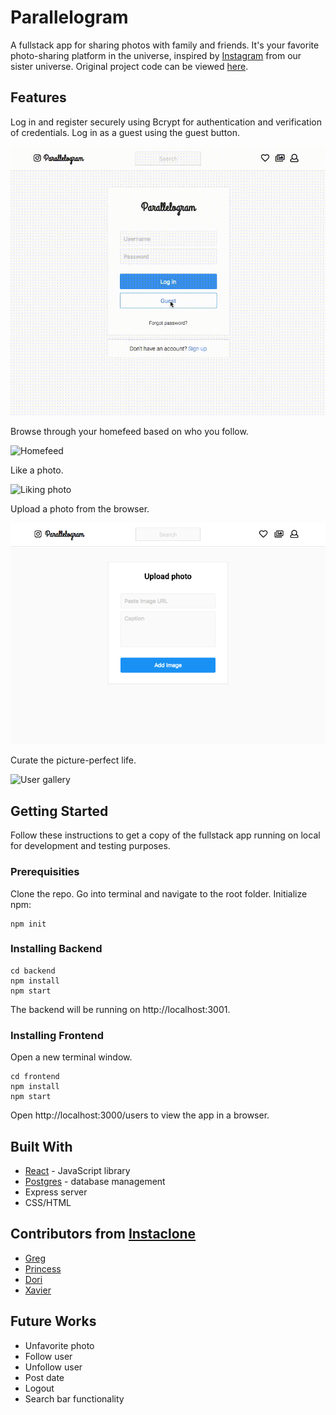 # Parallelogram 

A fullstack app for sharing photos with family and friends. It's your favorite photo-sharing platform in the universe, inspired by [Instagram](https://www.instagram.com/) from our sister universe. Original project code can be viewed [here](https://github.com/helencho/insta-clone).  


## Features 

Log in and register securely using Bcrypt for authentication and verification of credentials. Log in as a guest using the guest button. 

![Guest login button](./public/guest-login.gif)


Browse through your homefeed based on who you follow. 

![Homefeed](./public/guest-feed.gif)


Like a photo. 

![Liking photo](./public/like-photo.gif)


Upload a photo from the browser.

![Upload photo](./public/upload.png)


Curate the picture-perfect life. 

![User gallery](./public/guest-gallery.gif)


## Getting Started

Follow these instructions to get a copy of the fullstack app running on local for development and testing purposes.


### Prerequisities

Clone the repo. Go into terminal and navigate to the root folder. Initialize npm:

```
npm init
```

### Installing Backend

```
cd backend
npm install
npm start
```

The backend will be running on http://localhost:3001. 


### Installing Frontend

Open a new terminal window.

```
cd frontend 
npm install
npm start 
```


Open http://localhost:3000/users to view the app in a browser.



## Built With
* [React](https://reactjs.org/) - JavaScript library 
* [Postgres](https://www.postgresql.org/) - database management 
* Express server
* CSS/HTML 


## Contributors from [Instaclone](https://github.com/helencho/insta-clone)
* [Greg](https://github.com/davisgreg1)
* [Princess](https://github.com/princessguerrero) 
* [Dori](https://github.com/doriguzman) 
* [Xavier](https://github.com/XavierC4Q)


## Future Works 
* Unfavorite photo 
* Follow user 
* Unfollow user 
* Post date 
* Logout 
* Search bar functionality 